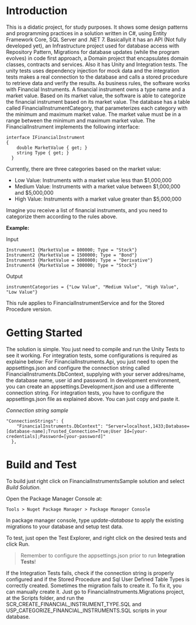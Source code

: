 # Introduction 
This is a didatic project, for study purposes.
It shows some design patterns and programming practices in a solution written in C#, using Entity Framework Core, SQL Server and .NET 7.
Basicallyit it has an API (Not fully developed yet), an Infrastructure project used for database access with Repository Pattern, Migrations for database updates (while the program evolves) in code first approach, a Domain project that encapsulates domain classes, contracts and services.
Also it has Unity and Integration tests. The unity tests uses dependency injection for mock data and the integration tests makes a real connection to the database and calls a stored procedure to retrieve data and verify the results.
As business rules, the software works with Financial Instruments.
A financial instrument owns a type name and a market value. Based on its market value, the software is able to categorize the financial instrument based on its market value.
The database has a table called FinancialInstrumentCategory, that parameterizes each category with the minimum and maximum market value.
The market value must be in a range between the minimum and maximum market value.
The FinancialInstrument implements the following interface:

    interface IFinancialInstrument
    {
	    double MarketValue { get; }
	    string Type { get; }
	  }

Currently, there are three categories based on the market value:

 - Low Value: Instruments with a market value less than $1,000,000
 - Medium Value: Instruments with a market value between $1,000,000 and $5,000,000
 - High Value: Instruments with a market value greater than $5,000,000

Imagine you receive a list of financial instruments, and you need to categorize them according to the rules above.

**Example:**

Input

    Instrument1 {MarketValue = 800000; Type = "Stock"}
    Instrument2 {MarketValue = 1500000; Type = "Bond"}
    Instrument3 {MarketValue = 6000000; Type = "Derivative"}
    Instrument4 {MarketValue = 300000; Type = "Stock"}

Output

    instrumentCategories = {"Low Value", "Medium Value", "High Value", "Low Value"}

This rule applies to FinancialInstrumentService and for the Stored Procedure version.

# Getting Started
The solution is simple. You just need to compile and run the Unity Tests to see it working.
For integration tests, some configurations is required as explaine below:
For FinancialInstruments.Api, you just need to open the appsettings.json and configure the connection string called FinancialInstruments.DbContext, supplying with your server addres/name, the database name, user id and password.
In development environment, you can create an appsettings.Development.json and use a differente connection string.
For integration tests, you have to configure the appsettings.json file as explained above. You can just copy and paste it.

*Connection string sample*

    "ConnectionStrings": {
        "FinancialInstruments.DbContext": "Server=localhost,1433;Database=[database-name];Trusted_Connection=True;User Id=[your-credentials];Password=[your-password]"
      },

# Build and Test
To build just right click on FinancialInstrumentsSample solution and select *Build Solution*.

Open the Package Manager Console at:

    Tools > Nuget Package Manager > Package Manager Console

In package manager console, type *update-database* to apply the existing migrations to your database and setup test data.

To test, just open the Test Explorer, and right click on the desired tests and click Run.

> Remember to configure the appsettings.json prior to run **Integration Tests**!

If the Integration Tests fails, check if the connection string is properly configured and if the Stored Procedure and Sql User Defined Table Types is correctly created. Sometimes the migration fails to create it.
To fix it, you can manually create it. Just go to FinancialInstruments.Migrations project, at the Scripts folder, and run the SCR_CREATE_FINANCIAL_INSTRUMENT_TYPE.SQL and USP_CATEGORIZE_FINANCIAL_INSTRUMENTS.SQL scripts in your database.
```